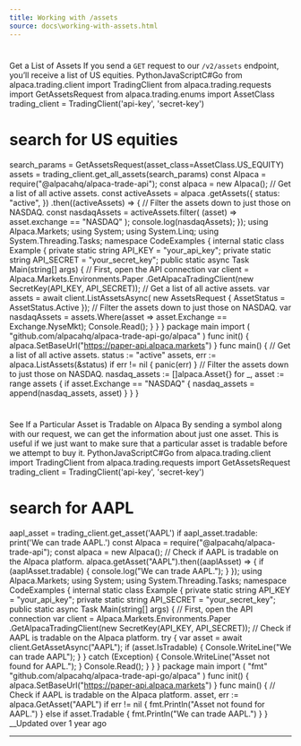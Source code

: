 ```yaml
---
title: Working with /assets
source: docs\working-with-assets.html
---
```


# 
Get a List of Assets
[](working-with-assets.html#get-a-list-of-assets)
If you send a `GET` request to our `/v2/assets` endpoint, you’ll receive a list of US equities.
PythonJavaScriptC#Go
from alpaca.trading.client import TradingClient
from alpaca.trading.requests import GetAssetsRequest
from alpaca.trading.enums import AssetClass
trading_client = TradingClient('api-key', 'secret-key')
# search for US equities
search_params = GetAssetsRequest(asset_class=AssetClass.US_EQUITY)
assets = trading_client.get_all_assets(search_params)
const Alpaca = require("@alpacahq/alpaca-trade-api");
const alpaca = new Alpaca();
// Get a list of all active assets.
const activeAssets = alpaca
.getAssets({
status: "active",
})
.then((activeAssets) => {
// Filter the assets down to just those on NASDAQ.
const nasdaqAssets = activeAssets.filter(
(asset) => asset.exchange == "NASDAQ"
);
console.log(nasdaqAssets);
});
using Alpaca.Markets;
using System;
using System.Linq;
using System.Threading.Tasks;
namespace CodeExamples
{
internal static class Example
{
private static string API_KEY = "your_api_key";
private static string API_SECRET = "your_secret_key";
public static async Task Main(string[] args)
{
// First, open the API connection
var client = Alpaca.Markets.Environments.Paper
.GetAlpacaTradingClient(new SecretKey(API_KEY, API_SECRET));
// Get a list of all active assets.
var assets = await client.ListAssetsAsync(
new AssetsRequest { AssetStatus = AssetStatus.Active });
// Filter the assets down to just those on NASDAQ.
var nasdaqAssets = assets.Where(asset => asset.Exchange == Exchange.NyseMkt);
Console.Read();
}
}
}
package main
import (
"github.com/alpacahq/alpaca-trade-api-go/alpaca"
)
func init() {
alpaca.SetBaseUrl("https://paper-api.alpaca.markets")
}
func main() {
// Get a list of all active assets.
status := "active"
assets, err := alpaca.ListAssets(&status)
if err != nil {
panic(err)
}
// Filter the assets down to just those on NASDAQ.
nasdaq_assets := []alpaca.Asset{}
for _, asset := range assets {
if asset.Exchange == "NASDAQ" {
nasdaq_assets = append(nasdaq_assets, asset)
}
}
}
# 
See If a Particular Asset is Tradable on Alpaca
[](working-with-assets.html#see-if-a-particular-asset-is-tradable-on-alpaca)
By sending a symbol along with our request, we can get the information about just one asset. This is useful if we just want to make sure that a particular asset is tradable before we attempt to buy it.
PythonJavaScriptC#Go
from alpaca.trading.client import TradingClient
from alpaca.trading.requests import GetAssetsRequest
trading_client = TradingClient('api-key', 'secret-key')
# search for AAPL
aapl_asset = trading_client.get_asset('AAPL')
if aapl_asset.tradable:
print('We can trade AAPL.')
const Alpaca = require("@alpacahq/alpaca-trade-api");
const alpaca = new Alpaca();
// Check if AAPL is tradable on the Alpaca platform.
alpaca.getAsset("AAPL").then((aaplAsset) => {
if (aaplAsset.tradable) {
console.log("We can trade AAPL.");
}
});
using Alpaca.Markets;
using System;
using System.Threading.Tasks;
namespace CodeExamples
{
internal static class Example
{
private static string API_KEY = "your_api_key";
private static string API_SECRET = "your_secret_key";
public static async Task Main(string[] args)
{
// First, open the API connection
var client = Alpaca.Markets.Environments.Paper
.GetAlpacaTradingClient(new SecretKey(API_KEY, API_SECRET));
// Check if AAPL is tradable on the Alpaca platform.
try
{
var asset = await client.GetAssetAsync("AAPL");
if (asset.IsTradable)
{
Console.WriteLine("We can trade AAPL");
}
}
catch (Exception)
{
Console.WriteLine("Asset not found for AAPL.");
}
Console.Read();
}
}
}
package main
import (
"fmt"
"github.com/alpacahq/alpaca-trade-api-go/alpaca"
)
func init() {
alpaca.SetBaseUrl("https://paper-api.alpaca.markets")
}
func main() {
// Check if AAPL is tradable on the Alpaca platform.
asset, err := alpaca.GetAsset("AAPL")
if err != nil {
fmt.Println("Asset not found for AAPL.")
} else if asset.Tradable {
fmt.Println("We can trade AAPL.")
}
}
__Updated over 1 year ago
* * *
